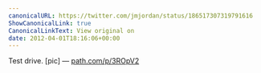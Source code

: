 ```yaml
---
canonicalURL: https://twitter.com/jmjordan/status/186517307319791616
ShowCanonicalLink: true
CanonicalLinkText: View original on
date: 2012-04-01T18:16:06+00:00
---
```

Test drive. [pic] — [path.com/p/3ROpV2](http://path.com/p/3ROpV2)